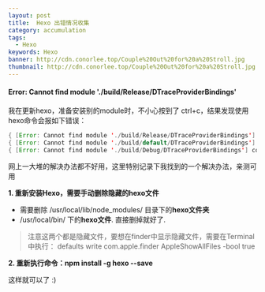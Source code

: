 ```yaml
---
layout: post
title:  Hexo 出错情况收集
category: accumulation
tags:
  - Hexo
keywords: Hexo
banner: http://cdn.conorlee.top/Couple%20Out%20for%20a%20Stroll.jpg
thumbnail: http://cdn.conorlee.top/Couple%20Out%20for%20a%20Stroll.jpg
---
```


#### Error: Cannot find module './build/Release/DTraceProviderBindings'

我在更新hexo，准备安装别的module时，不小心按到了 ctrl+c，结果发现使用hexo命令会报如下错误：
~~~ Java
{ [Error: Cannot find module './build/Release/DTraceProviderBindings'] code: 'MODULE_NOT_FOUND' }    
{ [Error: Cannot find module './build/default/DTraceProviderBindings'] code: 'MODULE_NOT_FOUND' }
{ [Error: Cannot find module './build/Debug/DTraceProviderBindings'] code: 'MODULE_NOT_FOUND' }
~~~
<!--more-->
网上一大堆的解决办法都不好用，这里特别记录下我找到的一个解决办法，亲测可用

**1. 重新安装Hexo，需要手动删除隐藏的hexo文件**

- 需要删除 /usr/local/lib/node_modules/ 目录下的**hexo文件夹**
- /usr/local/bin/ 下的**hexo文件**. 直接删掉就好了.
> 注意这两个都是隐藏文件，要想在finder中显示隐藏文件，需要在Terminal中执行：
defaults write com.apple.finder AppleShowAllFiles -bool true

**2. 重新执行命令：npm install -g hexo --save**

这样就可以了  :)
